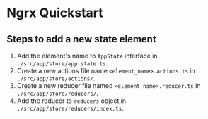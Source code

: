 # Ngrx Quickstart

## Steps to add a new state element
1. Add the element's name to `AppState` interface in `./src/app/store/app.state.ts`.
2. Create a new actions file name `<element_name>.actions.ts` in `./src/app/store/actions/`. 
3. Create a new reducer file named `<element_name>.reducer.ts` in `./src/app/store/reducers/`.
4. Add the reducer to `reducers` object in `./src/app/store/reducers/index.ts`.